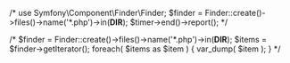 
/*
use Symfony\Component\Finder\Finder;
$finder = Finder::create()->files()->name('*.php')->in(__DIR__);
$timer->end()->report();
*/

/*
$finder = Finder::create()->files()->name('*.php')->in(__DIR__);
$items = $finder->getIterator();
foreach( $items as $item ) {
    var_dump( $item );
}
*/
